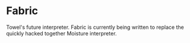 # Fabric
Towel's future interpreter. Fabric is currently being written to replace the quickly hacked together Moisture interpreter.
